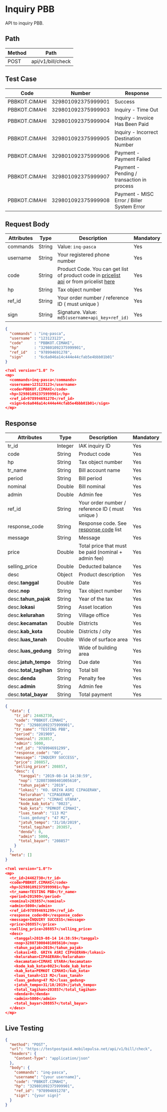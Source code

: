 # Inquiry PBB

API to inquiry PBB.

## Path

Method | Path 
---------|----------
 POST | api/v1/bill/check

## Test Case

Code | Number | Response 
---------|----------|---------
PBBKOT.CIMAHI | 329801092375999901 | Success
PBBKOT.CIMAHI | 329801092375999903 | Inquiry - Time Out
PBBKOT.CIMAHI | 329801092375999904 | Inquiry - Invoice Has Been Paid
PBBKOT.CIMAHI | 329801092375999905 | Inquiry - Incorrect Destination Number
PBBKOT.CIMAHI | 329801092375999906 | Payment - Payment Failed
PBBKOT.CIMAHI | 329801092375999907 | Payment - Pending / transaction in process
PBBKOT.CIMAHI | 329801092375999908 | Payment - MISC Error / Biller System Error

## Request Body

<!-- title: Request Attributes -->
Attributes | Type | Description | Mandatory
---------|----------|---------|----------
commands | String | Value: `inq-pasca` | Yes
username | String | Your registered phone number | Yes
code | String | Product Code. You can get list of product code in [pricelist api](../../price-list.md) or from pricelist [here](https://iak.id/webapp/pricelist) | Yes
hp | String | Tax object number | Yes
ref_id | String | Your order number / reference ID ( must unique ) | Yes
sign | String | Signature. Value: `md5(username+api_key+ref_id)` | Yes

<!--
type: tab
title: JSON
-->

```json
{
  "commands" : "inq-pasca",
  "username" : "123123123",
  "code"     : "PBBKOT.CIMAHI",
  "hp"       : "329801092375999901",
  "ref_id"   : "978994691278",
  "sign"     : "6c6a046a14c444e44cfab5e4bbb01b01"
}
```

<!--
type: tab
title: XML
-->

```json
<?xml version="1.0" ?>
<mp>
  <commands>inq-pasca</commands>
  <username>123123123</username>
  <code>PBBKOT.CIMAHI</code>
  <hp>329801092375999901</hp>
  <ref_id>978994691278</ref_id>
  <sign>6c6a046a14c444e44cfab5e4bbb01b01</sign>
</mp>
```
<!-- type: tab-end -->

## Response

<!-- title: Response Attributes -->
Attributes | Type | Description | Mandatory
---------|----------|---------|----------
tr_id | Integer | IAK inquiry ID | Yes
code | String | Product code | Yes
hp | String | Tax object number | Yes
tr_name | String | Bill account name | Yes
period | String | Bill period | Yes
nominal | Double | Bill nominal | Yes
admin | Double | Admin fee | Yes
ref_id | String | Your order number / reference ID ( must unique ) | Yes
response_code | String | Response code. See [response code](../../../response-code.md) list | Yes
message | String | Message | Yes
price | Double | Total price that must be paid (nominal + admin fee) | Yes
selling_price | Double | Deducted balance | Yes
desc | Object | Product description | Yes
desc.**tanggal** | Double | Date | Yes
desc.**nop** | String | Tax object number | Yes
desc.**tahun_pajak** | String | Year of the tax | Yes
desc.**lokasi** | String | Asset location | Yes
desc.**kelurahan** | String | Village office | Yes
desc.**kecamatan** | Double | Districts | Yes
desc.**kab_kota** | Double | Districts / city | Yes
desc.**luas_tanah** | Double | Wide of surface area | Yes
desc.**luas_gedung** | String | Wide of building area | Yes
desc.**jatuh_tempo** | String | Due date | Yes
desc.**total_tagihan** | String | Total bill | Yes
desc.**denda** | String | Penalty fee | Yes
desc.**admin** | String | Admin fee | Yes
desc.**total_bayar** | String | Total payment | Yes

<!--
type: tab
title: JSON
-->

```json
{
  "data": {
    "tr_id": 24462730,
    "code": "PBBKOT.CIMAHI",
    "hp": "329801092375999901",
    "tr_name": "TESTING PBB",
    "period": "201909",
    "nominal": 203857,
    "admin": 5000,
    "ref_id": "978994691299",
    "response_code": "00",
    "message": "INQUIRY SUCCESS",
    "price": 208857,
    "selling_price": 208857,
    "desc": {
      "tanggal": "2019-08-14 14:38:59",
      "nop": "328073000401005610",
      "tahun_pajak": "2019",
      "lokasi": "KO. GRIYA ASRI CIPAGERAN",
      "kelurahan": "CIPAGERAN",
      "kecamatan": "CIMAHI UTARA",
      "kode_kab_kota": "0023",
      "kab_kota": "PEMKOT CIMAHI",
      "luas_tanah": "113 M2"
      "luas_gedung": "47 M2",
      "jatuh_tempo": "31/10/2019",
      "total_tagihan": 203857,
      "denda": 0,
      "admin": 5000,
      "total_bayar": "208857"
    }
  },
  "meta": []
}
```

<!--
type: tab
title: XML
-->

```json
<?xml version="1.0"?>
<mp>
  <tr_id>24462730</tr_id>
  <code>PBBKOT.CIMAHI</code>
  <hp>329801092375999901</hp>
  <tr_name>TESTING PBB</tr_name>
  <period>201909</period>
  <nominal>203857</nominal>
  <admin>5000</admin>
  <ref_id>978994691299</ref_id>
  <response_code>00</response_code>
  <message>INQUIRY SUCCESS</message>
  <price>208857</price>
  <selling_price>208857</selling_price>
  <desc>
    <tanggal>2019-08-14 14:38:59</tanggal>
    <nop>328073000401005610</nop>
    <tahun_pajak>2019</tahun_pajak>
    <lokasi>KO. GRIYA ASRI CIPAGERAN</lokasi>
    <kelurahan>CIPAGERAN</kelurahan>
    <kecamatan>CIMAHI UTARA</kecamatan>
    <kode_kab_kota>0023</kode_kab_kota>
    <kab_kota>PEMKOT CIMAHI</kab_kota>
    <luas_tanah>113 M2</luas_tanah>
    <luas_gedung>47 M2</luas_gedung>
    <jatuh_tempo>31/10/2019</jatuh_tempo>
    <total_tagihan>203857</total_tagihan>
    <denda>0</denda>
    <admin>5000</admin>
    <total_bayar>208857</total_bayar>
  </desc>
</mp>
```
<!-- type: tab-end -->

## Live Testing

```json http
{
  "method": "POST",
  "url": "https://testpostpaid.mobilepulsa.net/api/v1/bill/check",
  "headers": {
    "Content-Type": "application/json"
  },
  "body": {
    "commands": "inq-pasca",
    "username": "{your username}",
    "code": "PBBKOT.CIMAHI",
    "hp": "329801092375999901",
    "ref_id": "978994691278",
    "sign": "{your sign}"
  }
}
```
